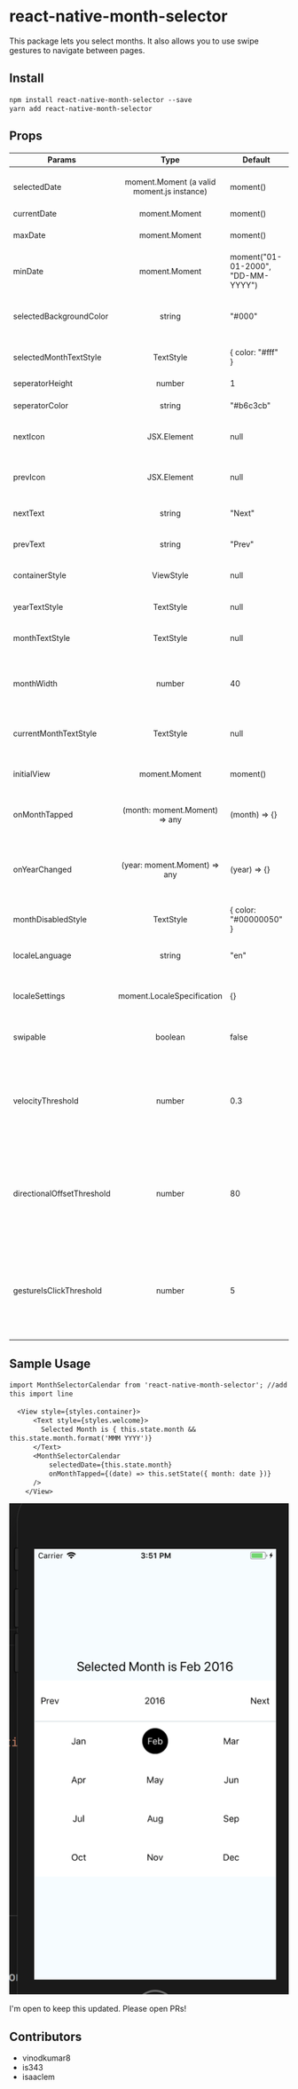 # react-native-month-selector

This package lets you select months. It also allows you to use swipe gestures to navigate between pages.

## Install

```
npm install react-native-month-selector --save
yarn add react-native-month-selector
```

## Props

| Params                     |                    Type                    | Default                            | Description                                                                                                                        |
| -------------------------- | :----------------------------------------: | ---------------------------------- | ---------------------------------------------------------------------------------------------------------------------------------- |
| selectedDate               | moment.Moment (a valid moment.js instance) | moment()                           | currently highlighted / selected month                                                                                             |
| currentDate                |               moment.Moment                | moment()                           | today's date                                                                                                                       |
| maxDate                    |               moment.Moment                | moment()                           | the maximum date than can be shown                                                                                                 |
| minDate                    |               moment.Moment                | moment("01-01-2000", "DD-MM-YYYY") | the mimimum date than can be shown                                                                                                 |
| selectedBackgroundColor    |                   string                   | "#000"                             | the color of the highlight for the seleced month                                                                                   |
| selectedMonthTextStyle     |                 TextStyle                  | { color: "#fff" }                  | text style for the selected month                                                                                                  |
| seperatorHeight            |                   number                   | 1                                  | height of the separators                                                                                                           |
| seperatorColor             |                   string                   | "#b6c3cb"                          | color of the separators                                                                                                            |
| nextIcon                   |                JSX.Element                 | null                               | custom react component for the next button                                                                                         |
| prevIcon                   |                JSX.Element                 | null                               | custom react component for the prev button                                                                                         |
| nextText                   |                   string                   | "Next"                             | custom text for the next button                                                                                                    |
| prevText                   |                   string                   | "Prev"                             | custom text for the prev button                                                                                                    |
| containerStyle             |                 ViewStyle                  | null                               | custom style for the container                                                                                                     |
| yearTextStyle              |                 TextStyle                  | null                               | custom style for the year text                                                                                                     |
| monthTextStyle             |                 TextStyle                  | null                               | custom style of the text for the months                                                                                            |
| monthWidth                 |                 number                     | 40                                 | custom width and height for months. BorderRadius will be adjusted                                                                                            
| currentMonthTextStyle      |                 TextStyle                  | null                               | custom style for the current month text                                                                                            |
| initialView                |               moment.Moment                | moment()                           | which month should be selected initially                                                                                           |
| onMonthTapped              |       (month: moment.Moment) => any        | (month) => {}                      | function called when month is pressed                                                                                              |
| onYearChanged              |        (year: moment.Moment) => any        | (year) => {}                       | function called when the year is changed (when we navigate pages)                                                                  |
| monthDisabledStyle         |                 TextStyle                  | { color: "#00000050" }             | text style for disabled months                                                                                                     |
| localeLanguage             |                   string                   | "en"                               | specify the localization language for moment.js                                                                                    |
| localeSettings             |         moment.LocaleSpecification         | {}                                 | to update the moment.js localization settings                                                                                      |
| swipable                   |                  boolean                   | false                              | enables swiping between pages                                                                                                      |
| velocityThreshold          |                   number                   | 0.3                                | Velocity that has to be breached in order for swipe to be triggered (`vx` and `vy` properties of `gestureState`)                   |
| directionalOffsetThreshold |                   number                   | 80                                 | Absolute offset that shouldn't be breached for swipe to be triggered (`dy` for horizontal swipe, `dx` for vertical swipe)          |
| gestureIsClickThreshold    |                   number                   | 5                                  | Absolute distance that should be breached for the gesture to not be considered a click (`dx` or `dy` properties of `gestureState`) |

## Sample Usage

```
import MonthSelectorCalendar from 'react-native-month-selector'; //add this import line

  <View style={styles.container}>
      <Text style={styles.welcome}>
        Selected Month is { this.state.month && this.state.month.format('MMM YYYY')}
      </Text>
      <MonthSelectorCalendar
          selectedDate={this.state.month}
          onMonthTapped={(date) => this.setState({ month: date })} 
      />
    </View>
```

![Month Calendar](screenshot.png?raw=true "Month Calendar")

I'm open to keep this updated. Please open PRs!

## Contributors

- vinodkumar8
- is343
- isaaclem
